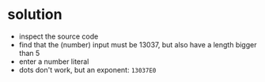 # solution
- inspect the source code
- find that the (number) input must be 13037, but also have a length bigger than 5
- enter a number literal
- dots don't work, but an exponent: `13037E0`
